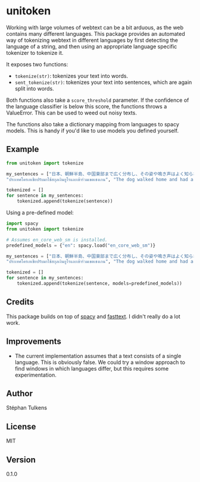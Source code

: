 # unitoken

Working with large volumes of webtext can be a bit arduous, as the web contains many different languages. This package provides an automated way of tokenizing webtext in different languages by first detecting the language of a string, and then using an appropriate language specific tokenizer to tokenize it.

It exposes two functions:
* `tokenize(str)`: tokenizes your text into words.
* `sent_tokenize(str)`: tokenizes your text into sentences, which are again split into words.

Both functions also take a `score_threshold` parameter. If the confidence of the language classifier is below this score, the functions throws a ValueError. This can be used to weed out noisy texts.

The functions also take a dictionary mapping from languages to spacy models. This is handy if you'd like to use models you defined yourself.

## Example

```python
from unitoken import tokenize

my_sentences = ["日本、朝鮮半島、中国東部まで広く分布し、その姿や鳴き声はよく知られている。",
"ประเทศโครเอเชียปรับมาใช้สกุลเงินยูโรและเข้าร่วมเขตเชงเกน", "The dog walked home and had a nice cookie."]

tokenized = []
for sentence in my_sentences:
    tokenized.append(tokenize(sentence))
```

Using a pre-defined model:

```python
import spacy
from unitoken import tokenize

# Assumes en_core_web_sm is installed.
predefined_models = {"en": spacy.load("en_core_web_sm")}

my_sentences = ["日本、朝鮮半島、中国東部まで広く分布し、その姿や鳴き声はよく知られている。",
"ประเทศโครเอเชียปรับมาใช้สกุลเงินยูโรและเข้าร่วมเขตเชงเกน", "The dog walked home and had a nice cookie."]

tokenized = []
for sentence in my_sentences:
    tokenized.append(tokenize(sentence, models=predefined_models))
```

## Credits

This package builds on top of [spacy](spacy.io) and [fasttext](https://fasttext.cc/docs/en/language-identification.html). I didn't really do a lot work.

## Improvements

* The current implementation assumes that a text consists of a single language. This is obviously false. We could try a window approach to find windows in which languages differ, but this requires some experimentation.

## Author

Stéphan Tulkens

## License

MIT

## Version

0.1.0
